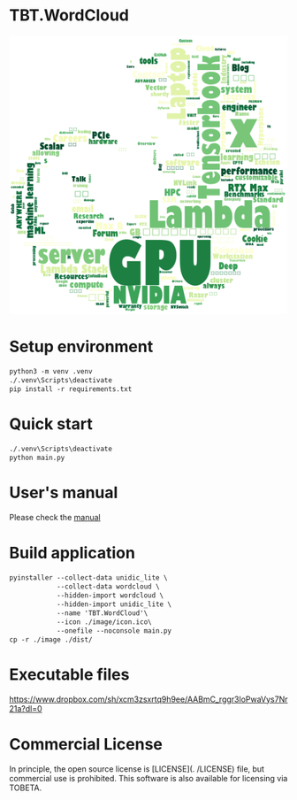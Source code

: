 # TBT.WordCloud
![TBT.WordCloud/Sample](./image/sample.png)

# Setup environment
```
python3 -m venv .venv
./.venv\Scripts\deactivate
pip install -r requirements.txt
```

# Quick start
```
./.venv\Scripts\deactivate
python main.py
```

# User's manual
Please check the [manual](./UserManual.md)

# Build application
```
pyinstaller --collect-data unidic_lite \
            --collect-data wordcloud \
            --hidden-import wordcloud \
            --hidden-import unidic_lite \
            --name 'TBT.WordCloud'\
            --icon ./image/icon.ico\
            --onefile --noconsole main.py
cp -r ./image ./dist/
```

# Executable files
https://www.dropbox.com/sh/xcm3zsxrtq9h9ee/AABmC_rggr3loPwaVys7Nr21a?dl=0

# Commercial License
In principle, the open source license is [LICENSE](. /LICENSE) file, but commercial use is prohibited. This software is also available for licensing via TOBETA.
